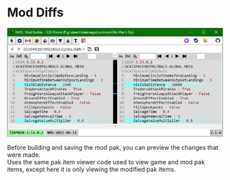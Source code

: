 # Mod Diffs
![](Tab_ModDiffs1.png)

Before building and saving the mod pak, you can preview the changes that were made.</br>
Uses the same pak item viewer code used to view game and mod pak items, except here it is only viewing the modified pak items.

</br>
